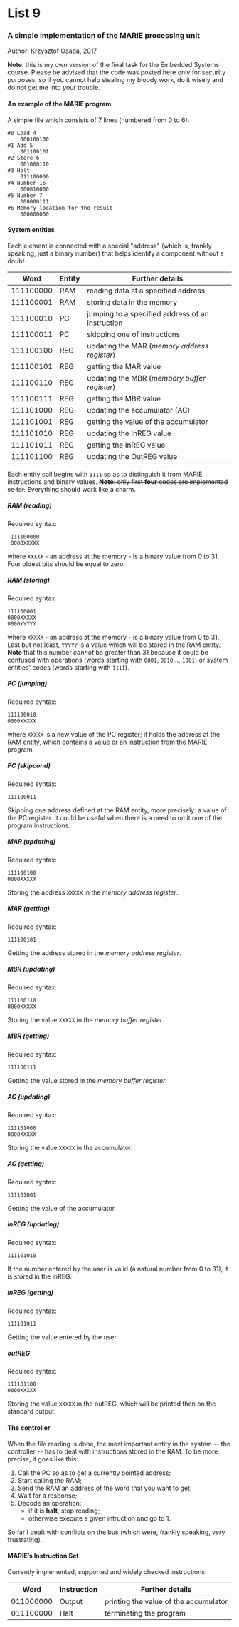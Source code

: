 # List 9
### A simple implementation of the MARIE processing unit
Author: Krzysztof Osada, 2017

**Note**: this is my own version of the final task for the Embedded Systems course. Please be advised that the code was posted here only for security purposes, so if you cannot help stealing my bloody work, do it wisely and do not get me into *your* trouble.


#### An example of the MARIE program 
A simple file which consists of 7 lines (numbered from 0 to 6).
```  
#0 Load 4 
    000100100
#1 Add 5
    001100101
#2 Store 6
    001000110
#3 Halt
    011100000
#4 Number 16
    000010000
#5 Number 7
    000000111
#6 Memory location for the result
    000000000
```

#### System entities
Each element is connected with a special "address" (which is, frankly speaking, just a binary number) that helps identify a component without a doubt.

| Word | Entity | Further details | 
| --------|---------|-------|
| 111100000 | RAM | reading data at a specified address |
| 111100001 | RAM | storing data in the memory |
| 111100010 | PC | jumping to a specified address of an instruction |
| 111100011 | PC | skipping one of instructions |
| 111100100 | REG | updating the MAR (*memory address register*) |
| 111100101 | REG | getting the MAR value
| 111100110 | REG | updating the MBR (*membory buffer register*) |
| 111100111 | REG | getting the MBR value |
| 111101000 | REG | updating the accumulator (AC) |
| 111101001 | REG | getting the value of the accumulator |
| 111101010 | REG | updating the InREG value |
| 111101011 | REG | getting the InREG value |
| 111101100 | REG | updating the OutREG value |

Each entity call begins with ``1111`` so as to distinguish it from MARIE instructions and binary values.
~~**Note**: only first **four** codes are implemented so far.~~ Everything should work like a charm.

#####  RAM (reading)
Required syntax:
```
 111100000
 0000XXXXX
```
where ``XXXXX`` - an address at the memory - is a binary value from 0 to 31.
Four oldest bits should be equal to zero.

##### RAM (storing)
Required syntax
```
111100001
0000XXXXX
0000YYYYY
```
where ``XXXXX`` - an address at the memory - is a binary value from 0 to 31.
Last but not least, ``YYYYY`` is a value which will be stored in the RAM entity. **Note** that this number *cannot* be greater than 31 because it could be confused with operations (words starting with `0001`, `0010`,.., `1001`) or system entities' codes (words starting with `1111`).

##### PC (jumping)
Required syntax:
```
111100010
0000XXXXX
```
where ``XXXXX`` is a new value of the PC register; it holds the address at the RAM entity,
which contains a value or an instruction from the MARIE program.

##### PC (skipcond)
Required syntax:
```
111100011
```
Skipping one address defined at the RAM entity, more precisely: a value of the PC register.
It could be useful when there is a need to omit one of the program instructions.

##### MAR (updating)
Required syntax:
```
111100100
0000XXXXX
```
Storing the address `XXXXX` in the *memory address register*.

##### MAR (getting)
Required syntax:
```
111100101
```
Getting the address stored in the *memory address register*.

##### MBR (updating)
Required syntax:
```
111100110
0000XXXXX
```
Storing the value `XXXXX` in the *memory buffer register*.

##### MBR (getting)
Required syntax:
```
111100111
```
Getting the value stored in the *memory buffer register*.

##### AC (updating)
Required syntax:
```
111101000
0000XXXXX
```
Storing the value `XXXXX` in the accumulator.

##### AC (getting)
Required syntax:
```
111101001
```
Getting the value of the accumulator.
##### inREG (updating)
Required syntax:
```
111101010
```
If the number entered by the user is valid (a natural number from 0 to 31), it is stored in the inREG.

##### inREG (getting)
Required syntax:
```
111101011
```
Getting the value entered by the user.

##### outREG
Required syntax:
```
111101100
0000XXXXX
```
Storing the value `XXXXX` in the outREG, which will be printed then on the standard output.

#### The controller
When the file reading is done, the most important entity in the system -- the controller -- has to deal with instructions stored in the RAM. To be more precise, it goes like this:
1. Call the PC so as to get a currently pointed address;
2. Start calling the RAM;
3. Send the RAM an address of the word that you want to get;
4. Wait for a response;
5. Decode an operation: 
    * if it is **halt**, stop reading;
    * otherwise execute a given intruction and go to 1.

So far I dealt with conflicts on the bus (which were, frankly speaking, very frustrating).

#### MARIE’s Instruction Set
Currently implemented, supported and widely checked instructions:

| Word | Instruction | Further details | 
| --------|---------|-------|
| 011000000 | Output | printing the value of the accumulator |
| 011100000 | Halt | terminating the program |